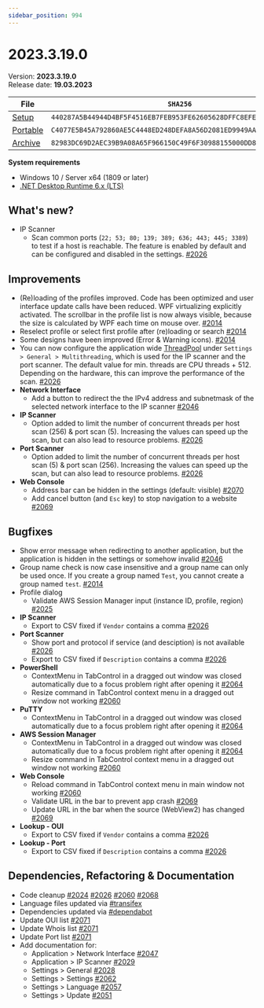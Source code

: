 ```yaml
---
sidebar_position: 994
---
```


# 2023.3.19.0

Version: **2023.3.19.0**<br />
Release date: **19.03.2023**

| File                                                                                                                             | `SHA256`                                                           |
| -------------------------------------------------------------------------------------------------------------------------------- | ------------------------------------------------------------------ |
| [Setup](https://github.com/BornToBeRoot/NETworkManager/releases/download/2023.3.19.0/NETworkManager_2023.3.19.0_Setup.exe)       | `440287A5B44944D4BF5F4516EB7FEB953FE62605628DFFC8EFE9396791D388E2` |
| [Portable](https://github.com/BornToBeRoot/NETworkManager/releases/download/2023.3.19.0/NETworkManager_2023.3.19.0_Portable.zip) | `C4077E5B45A792860AE5C4448ED248DEFA8A56D2081ED9949AAFF262EFA2CA4A` |
| [Archive](https://github.com/BornToBeRoot/NETworkManager/releases/download/2023.3.19.0/NETworkManager_2023.3.19.0_Archive.zip)   | `82983DC69D2AEC39B9A08A65F966150C49F6F30988155000DD80BE117BD2AD1C` |

**System requirements**

- Windows 10 / Server x64 (1809 or later)
- [.NET Desktop Runtime 6.x (LTS)](https://dotnet.microsoft.com/download/dotnet/6.0)

## What's new?

- IP Scanner
  - Scan common ports (`22; 53; 80; 139; 389; 636; 443; 445; 3389`) to test if a host is reachable. The feature is enabled by default and can be configured and disabled in the settings. [#2026](https://github.com/BornToBeRoot/NETworkManager/pull/2026)

## Improvements

- (Re)loading of the profiles improved. Code has been optimized and user interface update calls have been reduced. WPF virtualizing explicitly activated. The scrollbar in the profile list is now always visible, because the size is calculated by WPF each time on mouse over. [#2014](https://github.com/BornToBeRoot/NETworkManager/pull/2014)
- Reselect profile or select first profile after (re)loading or search [#2014](https://github.com/BornToBeRoot/NETworkManager/pull/2014)
- Some designs have been improved (Error & Warning icons). [#2014](https://github.com/BornToBeRoot/NETworkManager/pull/2014)
- You can now configure the application wide [ThreadPool](https://learn.microsoft.com/en-us/dotnet/standard/threading/the-managed-thread-pool) under `Settings > General > Multithreading`, which is used for the IP scanner and the port scanner. The default value for min. threads are CPU threads + 512. Depending on the hardware, this can improve the performance of the scan. [#2026](https://github.com/BornToBeRoot/NETworkManager/pull/2026)
- **Network Interface**
  - Add a button to redirect the the IPv4 address and subnetmask of the selected network interface to the IP scanner [#2046](https://github.com/BornToBeRoot/NETworkManager/pull/2046)
- **IP Scanner**
  - Option added to limit the number of concurrent threads per host scan (256) & port scan (5). Increasing the values can speed up the scan, but can also lead to resource problems. [#2026](https://github.com/BornToBeRoot/NETworkManager/pull/2026)
- **Port Scanner**
  - Option added to limit the number of concurrent threads per host scan (5) & port scan (256). Increasing the values can speed up the scan, but can also lead to resource problems. [#2026](https://github.com/BornToBeRoot/NETworkManager/pull/2026)
- **Web Console**
  - Address bar can be hidden in the settings (default: visible) [#2070](https://github.com/BornToBeRoot/NETworkManager/pull/2070)
  - Add cancel button (and `Esc` key) to stop navigation to a website [#2069](https://github.com/BornToBeRoot/NETworkManager/pull/2069)

## Bugfixes

- Show error message when redirecting to another application, but the application is hidden in the settings or somehow invalid [#2046](https://github.com/BornToBeRoot/NETworkManager/pull/2046)
- Group name check is now case insensitive and a group name can only be used once. If you create a group named `Test`, you cannot create a group named `test`. [#2014](https://github.com/BornToBeRoot/NETworkManager/pull/2014)
- Profile dialog
  - Validate AWS Session Manager input (instance ID, profile, region) [#2025](https://github.com/BornToBeRoot/NETworkManager/pull/2025)
- **IP Scanner**
  - Export to CSV fixed if `Vendor` contains a comma [#2026](https://github.com/BornToBeRoot/NETworkManager/pull/2026)
- **Port Scanner**
  - Show port and protocol if service (and desciption) is not available [#2026](https://github.com/BornToBeRoot/NETworkManager/pull/2026)
  - Export to CSV fixed if `Description` contains a comma [#2026](https://github.com/BornToBeRoot/NETworkManager/pull/2026)
- **PowerShell**
  - ContextMenu in TabControl in a dragged out window was closed automatically due to a focus problem right after opening it [#2064](https://github.com/BornToBeRoot/NETworkManager/pull/2064)
  - Resize command in TabControl context menu in a dragged out window not working [#2060](https://github.com/BornToBeRoot/NETworkManager/pull/2060)
- **PuTTY**
  - ContextMenu in TabControl in a dragged out window was closed automatically due to a focus problem right after opening it [#2064](https://github.com/BornToBeRoot/NETworkManager/pull/2064)
- **AWS Session Manager**
  - ContextMenu in TabControl in a dragged out window was closed automatically due to a focus problem right after opening it [#2064](https://github.com/BornToBeRoot/NETworkManager/pull/2064)
  - Resize command in TabControl context menu in a dragged out window not working [#2060](https://github.com/BornToBeRoot/NETworkManager/pull/2060)
- **Web Console**
  - Reload command in TabControl context menu in main window not working [#2060](https://github.com/BornToBeRoot/NETworkManager/pull/2060)
  - Validate URL in the bar to prevent app crash [#2069](https://github.com/BornToBeRoot/NETworkManager/pull/2069)
  - Update URL in the bar when the source (WebView2) has changed [#2069](https://github.com/BornToBeRoot/NETworkManager/pull/2069)
- **Lookup - OUI**
  - Export to CSV fixed if `Vendor` contains a comma [#2026](https://github.com/BornToBeRoot/NETworkManager/pull/2026)
- **Lookup - Port**
  - Export to CSV fixed if `Description` contains a comma [#2026](https://github.com/BornToBeRoot/NETworkManager/pull/2026)

## Dependencies, Refactoring & Documentation

- Code cleanup [#2024](https://github.com/BornToBeRoot/NETworkManager/pull/2024) [#2026](https://github.com/BornToBeRoot/NETworkManager/pull/2026) [#2060](https://github.com/BornToBeRoot/NETworkManager/pull/2060) [#2068](https://github.com/BornToBeRoot/NETworkManager/pull/2068)
- Language files updated via [#transifex](https://github.com/BornToBeRoot/NETworkManager/pulls?q=author%3Aapp%2Ftransifex-integration)
- Dependencies updated via [#dependabot](https://github.com/BornToBeRoot/NETworkManager/pulls?q=author%3Aapp%2Fdependabot)
- Update OUI list [#2071](https://github.com/BornToBeRoot/NETworkManager/pull/2071)
- Update Whois list [#2071](https://github.com/BornToBeRoot/NETworkManager/pull/2071)
- Update Port list [#2071](https://github.com/BornToBeRoot/NETworkManager/pull/2071)
- Add documentation for:
  - Application > Network Interface [#2047](https://github.com/BornToBeRoot/NETworkManager/pull/2047)
  - Application > IP Scanner [#2029](https://github.com/BornToBeRoot/NETworkManager/pull/2029)
  - Settings > General [#2028](https://github.com/BornToBeRoot/NETworkManager/pull/2028)
  - Settings > Settings [#2062](https://github.com/BornToBeRoot/NETworkManager/pull/2062)
  - Settings > Language [#2057](https://github.com/BornToBeRoot/NETworkManager/pull/2057)
  - Settings > Update [#2051](https://github.com/BornToBeRoot/NETworkManager/pull/2051)
